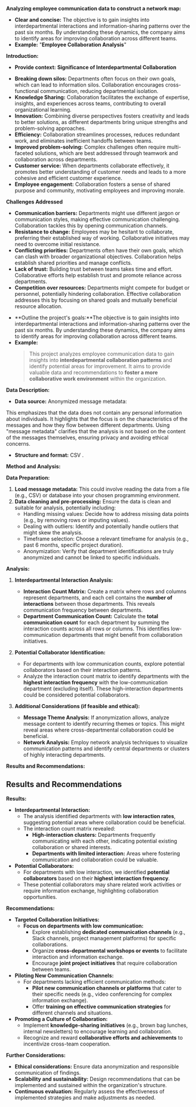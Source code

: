 
**Analyzing employee communication data to construct a network map:**

- **Clear and concise:** The objective is to gain insights into interdepartmental interactions and information-sharing patterns over the past six months. By understanding these dynamics, the company aims to identify areas for improving collaboration across different teams.
- **Example:** "**Employee Collaboration Analysis**"

**Introduction:**

- **Provide context:** 
**Significance of Interdepartmental Collaboration**

* **Breaking down silos:** Departments often focus on their own goals, which can lead to information silos. Collaboration encourages cross-functional communication, reducing departmental isolation.
* **Knowledge Sharing:** Collaboration facilitates the exchange of expertise, insights, and experiences across teams, contributing to overall organizational learning. 
* **Innovation:** Combining diverse perspectives fosters creativity and leads to better solutions, as different departments bring unique strengths and problem-solving approaches.
* **Efficiency:** Collaboration streamlines processes, reduces redundant work, and eliminates inefficient handoffs between teams.
* **Improved problem-solving:** Complex challenges often require multi-faceted solutions, which are best addressed through teamwork and collaboration across departments.
* **Customer service:** When departments collaborate effectively, it promotes better understanding of customer needs and leads to a more cohesive and efficient customer experience.
* **Employee engagement:**  Collaboration fosters a sense of shared purpose and community, motivating employees and improving morale.

**Challenges Addressed**

* **Communication barriers:** Departments might use different jargon or communication styles, making effective communication challenging. Collaboration tackles this by opening communication channels.
* **Resistance to change:** Employees may be hesitant to collaborate, preferring their established way of working. Collaborative initiatives may need to overcome initial resistance.
* **Conflicting priorities:** Departments often have their own goals, which can clash with broader organizational objectives. Collaboration helps establish shared priorities and manage conflicts.
* **Lack of trust:** Building trust between teams takes time and effort. Collaborative efforts help establish trust and promote reliance across departments.
* **Competition over resources:** Departments might compete for budget or personnel, potentially hindering collaboration. Effective collaboration addresses this by focusing on shared goals and mutually beneficial resource allocation.


- **Outline the project's goals:**The objective is to gain insights into interdepartmental interactions and information-sharing patterns over the past six months. By understanding these dynamics, the company aims to identify areas for improving collaboration across different teams.
- **Example:**
  > This project analyzes employee communication data to gain insights into **interdepartmental collaboration patterns** and identify potential areas for improvement. It aims to provide valuable data and recommendations to **foster a more collaborative work environment** within the organization.

**Data Description:**

- **Data source:** Anonymized message metadata:

This emphasizes that the data does not contain any personal information about individuals.
It highlights that the focus is on the characteristics of the messages and how they flow between different departments.
Using "message metadata" clarifies that the analysis is not based on the content of the messages themselves, ensuring privacy and avoiding ethical concerns.
- **Structure and format:**  CSV .


**Method and Analysis:**

**Data Preparation:**

1. **Load message metadata:** This could involve reading the data from a file (e.g., CSV) or database into your chosen programming environment.
2. **Data cleaning and pre-processing:** Ensure the data is clean and suitable for analysis, potentially including:
    - Handling missing values: Decide how to address missing data points (e.g., by removing rows or imputing values).
    - Dealing with outliers: Identify and potentially handle outliers that might skew the analysis.
    - Timeframe selection: Choose a relevant timeframe for analysis (e.g., past 6 months, specific project duration).
    - Anonymization: Verify that department identifications are truly anonymized and cannot be linked to specific individuals.

**Analysis:**

1. **Interdepartmental Interaction Analysis:**
    - **Interaction Count Matrix:** Create a matrix where rows and columns represent departments, and each cell contains the **number of interactions** between those departments. This reveals communication frequency between departments.
    - **Department Communication Count:** Calculate the **total communication count** for each department by summing the interaction counts across all rows or columns. This identifies low-communication departments that might benefit from collaboration initiatives.

2. **Potential Collaborator Identification:**
    - For departments with low communication counts, explore potential collaborators based on their interaction patterns.
    - Analyze the interaction count matrix to identify departments with the **highest interaction frequency** with the low-communication department (excluding itself). These high-interaction departments could be considered potential collaborators.

3. **Additional Considerations (if feasible and ethical):**
    - **Message Theme Analysis:** If anonymization allows, analyze message content to identify recurring themes or topics. This might reveal areas where cross-departmental collaboration could be beneficial.
    - **Network Analysis:** Employ network analysis techniques to visualize communication patterns and identify central departments or clusters of highly interacting departments.


**Results and Recommendations:**

## Results and Recommendations

**Results:**

* **Interdepartmental Interaction:**
    - The analysis identified departments with **low interaction rates**, suggesting potential areas where collaboration could be beneficial.
    - The interaction count matrix revealed:
        - **High-interaction clusters:** Departments frequently communicating with each other, indicating potential existing collaboration or shared interests.
        - **Departments with limited interaction:** Areas where fostering communication and collaboration could be valuable.
* **Potential Collaborators:**
    - For departments with low interaction, we identified **potential collaborators** based on their **highest interaction frequency**.
    - These potential collaborators may share related work activities or require information exchange, highlighting collaboration opportunities.

**Recommendations:**

* **Targeted Collaboration Initiatives:**
    - **Focus on departments with low communication:**
        - Explore establishing **dedicated communication channels** (e.g., Slack channels, project management platforms) for specific collaborations.
        - Organize **cross-departmental workshops or events** to facilitate interaction and information exchange.
        - Encourage **joint project initiatives** that require collaboration between teams.
* **Piloting New Communication Channels:**
    - For departments lacking efficient communication methods:
        - **Pilot new communication channels or platforms** that cater to their specific needs (e.g., video conferencing for complex information exchange).
        - Offer **training on effective communication strategies** for different channels and situations.
* **Promoting a Culture of Collaboration:**
    - Implement **knowledge-sharing initiatives** (e.g., brown bag lunches, internal newsletters) to encourage learning and collaboration.
    - Recognize and reward **collaborative efforts and achievements** to incentivize cross-team cooperation.

**Further Considerations:**

* **Ethical considerations:** Ensure data anonymization and responsible communication of findings.
* **Scalability and sustainability:** Design recommendations that can be implemented and sustained within the organization's structure.
* **Continuous evaluation:** Regularly assess the effectiveness of implemented strategies and make adjustments as needed.

